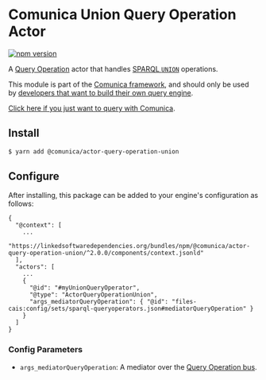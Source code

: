 # Comunica Union Query Operation Actor

[![npm version](https://badge.fury.io/js/%40comunica%2Factor-query-operation-union.svg)](https://www.npmjs.com/package/@comunica/actor-query-operation-union)

A [Query Operation](https://github.com/comunica/comunica/tree/master/packages/bus-query-operation) actor that handles [SPARQL `UNION`](https://www.w3.org/TR/sparql11-query/#alternatives) operations.

This module is part of the [Comunica framework](https://github.com/comunica/comunica),
and should only be used by [developers that want to build their own query engine](https://comunica.dev/docs/modify/).

[Click here if you just want to query with Comunica](https://comunica.dev/docs/query/).

## Install

```bash
$ yarn add @comunica/actor-query-operation-union
```

## Configure

After installing, this package can be added to your engine's configuration as follows:
```text
{
  "@context": [
    ...
    "https://linkedsoftwaredependencies.org/bundles/npm/@comunica/actor-query-operation-union/^2.0.0/components/context.jsonld"  
  ],
  "actors": [
    ...
    {
      "@id": "#myUnionQueryOperator",
      "@type": "ActorQueryOperationUnion",
      "args_mediatorQueryOperation": { "@id": "files-cais:config/sets/sparql-queryoperators.json#mediatorQueryOperation" }
    }
  ]
}
```

### Config Parameters

* `args_mediatorQueryOperation`: A mediator over the [Query Operation bus](https://github.com/comunica/comunica/tree/master/packages/bus-query-operation).
